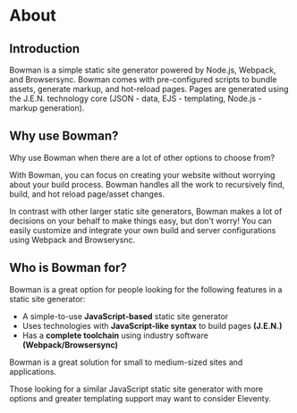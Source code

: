 # About

## Introduction

Bowman is a simple static site generator powered by Node.js, Webpack, and Browsersync. Bowman comes with pre-configured scripts to bundle assets, generate markup, and hot-reload pages. Pages are generated using the J.E.N. technology core (JSON - data, EJS - templating, Node.js - markup generation).

## Why use Bowman?

Why use Bowman when there are a lot of other options to choose from?

With Bowman, you can focus on creating your website without worrying about your build process. Bowman handles all the work to recursively find, build, and hot reload page/asset changes.

In contrast with other larger static site generators, Bowman makes a lot of decisions on your behalf to make things easy, but don't worry! You can easily customize and integrate your own build and server configurations using Webpack and Browserysnc.

## Who is Bowman for?

Bowman is a great option for people looking for the following features in a static site generator:

- A simple-to-use **JavaScript-based** static site generator
- Uses technologies with **JavaScript-like syntax** to build pages **(J.E.N.)**
- Has a **complete toolchain** using industry software **(Webpack/Browsersync)**

Bowman is a great solution for small to medium-sized sites and applications.

Those looking for a similar JavaScript static site generator with more options and greater templating support may want to consider Eleventy.
